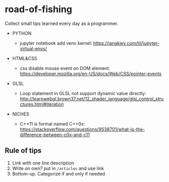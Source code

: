 # road-of-fishing
Collect small tips learned every day as a programmer.

* PYTHON
    * jupyter notebook add venv kernel: https://janakiev.com/til/jupyter-virtual-envs/
* HTML&CSS
    * css disable mouse event on DOM element: https://developer.mozilla.org/en-US/docs/Web/CSS/pointer-events
* GLSL
    * Loop statement in GLSL not support dynamic value directly: http://learnwebgl.brown37.net/12_shader_language/glsl_control_structures.html#iteration

* NICHES
    * C++11 is formal named C++0x: https://stackoverflow.com/questions/9538701/what-is-the-difference-between-c0x-and-c11

## Rule of tips

1. Link with one line description
2. Write on own? put in `/articles` and use link
3. Bottom-up. Categorize if and only if needed